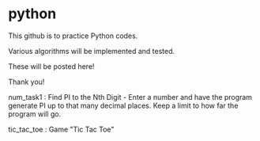 # python

This github is to practice Python codes. 

Various algorithms will be implemented and tested. 

These will be posted here!

Thank you!

num_task1 : Find PI to the Nth Digit - Enter a number and have the program generate PI up to that many decimal places. Keep a limit to how far the program will go.

tic_tac_toe : Game "Tic Tac Toe"

